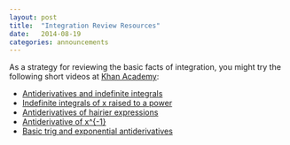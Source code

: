 ```yaml
---
layout: post
title:  "Integration Review Resources"
date:   2014-08-19
categories: announcements 
---
```


As a strategy for reviewing the basic facts of integration, you might try
the following short videos at [Khan Academy][khanacad]:


 - [Antiderivatives and indefinite integrals][antider]
 - [Indefinite integrals of x raised to a power][power]
 - [Antiderivatives of hairier expressions][hairier]
 - [Antiderivative of x^{-1}][inverse]
 - [Basic trig and exponential antiderivatives][trig]

[khanacad]: https://www.khanacademy.org/
[antider]: https://www.khanacademy.org/math/integral-calculus/indefinite-definite-integrals/indefinite_integrals/v/antiderivatives-and-indefinite-integrals
[power]: https://www.khanacademy.org/math/integral-calculus/indefinite-definite-integrals/indefinite_integrals/v/indefinite-integrals-of-x-raised-to-a-power
[hairier]: https://www.khanacademy.org/math/integral-calculus/indefinite-definite-integrals/indefinite_integrals/v/antiderivative-of-hairier-expression
[inverse]: https://www.khanacademy.org/math/integral-calculus/indefinite-definite-integrals/indefinite_integrals/v/antiderivative-of-x--1
[trig]: https://www.khanacademy.org/math/integral-calculus/indefinite-definite-integrals/indefinite_integrals/v/basic-trig-and-exponential-antiderivatives
